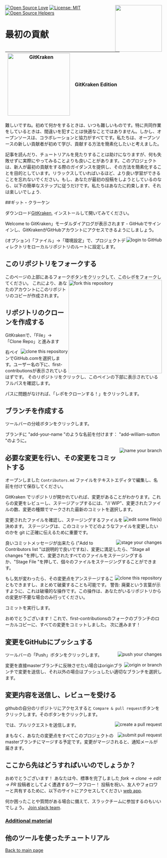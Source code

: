 [![Open Source Love](https://badges.frapsoft.com/os/v1/open-source.svg?v=103)](https://github.com/ellerbrock/open-source-badges/)
[<img align="right" width="150" src="https://firstcontributions.github.io/assets/gui-tool-tutorials/gitkraken-tutorial/join-slack-team.png">](https://join.slack.com/t/firstcontributors/shared_invite/zt-1hg51qkgm-Xc7HxhsiPYNN3ofX2_I8FA)
[![License: MIT](https://img.shields.io/badge/License-MIT-green.svg)](https://opensource.org/licenses/MIT)
[![Open Source Helpers](https://www.codetriage.com/roshanjossey/first-contributions/badges/users.svg)](https://www.codetriage.com/roshanjossey/first-contributions)


# 最初の貢献

|<img alt="GitKraken" src="https://firstcontributions.github.io/assets/gui-tool-tutorials/gitkraken-tutorial/gk-icon.png" width="200">|GitKraken Edition|
|---|---|

難しいですね。初めて何かをするときは、いつも難しいものです。特に共同作業をしているときは、間違いを犯すことは快適なことではありません。しかし、オープンソースは、コラボレーションと協力がすべてです。私たちは、オープンソースの新しい貢献者が初めて学び、貢献する方法を簡素化したいと考えました。

記事を読んだり、チュートリアルを見たりすることは助けになりますが、何も失敗せずに実際にやってみることよりも良いことがあります。このプロジェクトは、新人が最初の貢献をする際のガイダンスを提供し、その方法を簡素化することを目的としています。リラックスしていればいるほど、より良い学習ができることを忘れないでください。もし、あなたが最初の投稿をしようとしているのなら、以下の簡単なステップに従うだけです。私たちはあなたに約束します、それは楽しいでしょう.


##ギット・クラーケン

ダウンロード[GitKraken](https://www.gitkraken.com), インストールして開いてみてください。


Welcome to GitKraken」モーダルダイアログが表示されます - GitHubでサインインし、GitKrakenがGitHubアカウントにアクセスできるようにしましょう。

<img style="float: right;" src="https://firstcontributions.github.io/assets/gui-tool-tutorials/gitkraken-tutorial/gk-login.png" alt="login to GitHub" />

(オプション)「ファイル」→「環境設定」で、プロジェクトディレクトリをローカルリポジトリのルートに設定します。


## このリポジトリをフォークする

このページの上部にあるフォークボタンをクリックして、このレポをフォークしてください。
<img align="right" width="300" src="https://firstcontributions.github.io/assets/gui-tool-tutorials/gitkraken-tutorial/fork.png" alt="fork this repository" />
これにより、あなたのアカウントにこのリポジトリのコピーが作成されます。


## リポジトリのクローンを作成する

GitKrakenで、「File」→「Clone Repo」と進みます


<img style="float: right;" src="https://firstcontributions.github.io/assets/gui-tool-tutorials/gitkraken-tutorial/gk-clone.png" alt="clone this repository" />


右ペインでGitHub.comを選択します。ユーザー名の下に、first-contributionsが表示されているはずです。 そのリポジトリをクリックし、このペインの下部に表示されているフルパスを確認します。

パスに問題がなければ、「レポをクローンする！」をクリックします。

## ブランチを作成する

ツールバーの分岐ボタンをクリックします。

ブランチに "add-your-name "のような名前を付けます： "add-william-sutton "のように。

<img style="float: right;" src="https://firstcontributions.github.io/assets/gui-tool-tutorials/gitkraken-tutorial/gk-branch.png" alt="name your branch" />


## 必要な変更を行い、その変更をコミットする

オープンしました `Contributors.md` ファイルをテキストエディタで編集し、名前を付けて保存してください。

GitKraken でリポジトリが開かれていれば、変更があることがわかります。これらの変更をレビューし、ステージアップするには、"// WIP"、変更されたファイルの数、変更の種類でマークされた最新のコミットを選択します。

<img style="float: right;" src="https://firstcontributions.github.io/assets/gui-tool-tutorials/gitkraken-tutorial/gk-edit.png" alt="edit some file(s)" />

変更されたファイルを確認し、ステージングするファイルを決めます。 ステージングは、このコミットでどのようなファイルを変更したいのかを git に正確に伝えるために重要です。


<img style="float: right;" src="https://firstcontributions.github.io/assets/gui-tool-tutorials/gitkraken-tutorial/gk-stage.png" alt="stage your changes" />


良いコミットメッセージが出来たら ("Add <your-name> to Contributors list "は説明的で良いですね）、変更に満足したら、"Stage all changes "を押して、変更されたすべてのファイルをステージングするか、"Stage File "を押して、個々のファイルをステージングすることができます。

<img style="float: right;" src="https://firstcontributions.github.io/assets/gui-tool-tutorials/gitkraken-tutorial/gk-commit.png" alt="clone this repository" />


もし気が変わったら、その変更点をアンステージすることもできますし、まとめて破棄することも可能です。
警告: 廃棄という言葉が示すように、これは破壊的な操作です。この操作は、あなたがいるリポジトリからの変更が不要な場合のみ行ってください。

コミットを実行します。

おめでとうございます！これで、first-contributionsのフォークのブランチのローカルコピーに、すべての変更をコミットしました。 次に進みます！


## 変更をGitHubにプッシュする

<img style="float: right;" src="https://firstcontributions.github.io/assets/gui-tool-tutorials/gitkraken-tutorial/gk-push.png" alt="push your changes" />

ツールバーの「Push」ボタンをクリックします。

<img style="float: right;" src="https://firstcontributions.github.io/assets/gui-tool-tutorials/gitkraken-tutorial/gk-origin.png" alt="origin or branch" />

変更を直接masterブランチに反映させたい場合はoriginブランチで変更を送信し、それ以外の場合はプッシュしたい適切なブランチを選択します。


## 変更内容を送信し、レビューを受ける

githubの自分のリポジトリにアクセスすると  `Compare & pull request`ボタンをクリックします。そのボタンをクリックします。

<img style="float: right;" src="https://firstcontributions.github.io/assets/gui-tool-tutorials/gitkraken-tutorial/compare-and-pull.png" alt="create a pull request" />

では、プルリクエストを送信します。

<img style="float: right;" src="https://firstcontributions.github.io/assets/gui-tool-tutorials/gitkraken-tutorial/submit-pull-request.png" alt="submit pull request" />

まもなく、あなたの変更点をすべてこのプロジェクトのmasterブランチにマージする予定です。変更がマージされると、通知メールが届きます。

## ここから先はどうすればいいのでしょうか？

おめでとうございます！ あなたは今、標準を完了しました _fork -> clone -> edit -> PR_ 投稿者としてよく遭遇するワークフロー！
投稿を祝い、友人やフォロワーと共有するために、以下のサイトにアクセスしてください [web app](https://firstcontributions.github.io/#social-share).

何か困ったことや質問がある場合に備えて、スラックチームに参加するのもいいでしょう。 [Join slack team](https://join.slack.com/t/firstcontributors/shared_invite/zt-1hg51qkgm-Xc7HxhsiPYNN3ofX2_I8FA).


### [Additional material](../additional-material/git_workflow_scenarios/additional-material.md)


## 他のツールを使ったチュートリアル
[Back to main page](https://github.com/firstcontributions/first-contributions#tutorials-using-other-tools)
